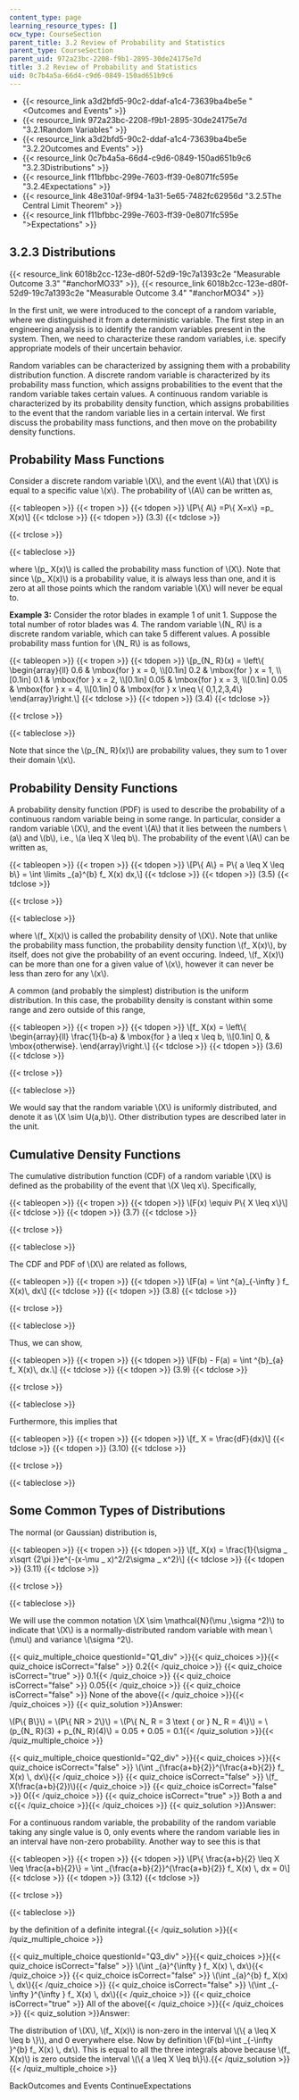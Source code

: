 ```yaml
---
content_type: page
learning_resource_types: []
ocw_type: CourseSection
parent_title: 3.2 Review of Probability and Statistics
parent_type: CourseSection
parent_uid: 972a23bc-2208-f9b1-2895-30de24175e7d
title: 3.2 Review of Probability and Statistics
uid: 0c7b4a5a-66d4-c9d6-0849-150ad651b9c6
---
```


*   {{< resource_link a3d2bfd5-90c2-ddaf-a1c4-73639ba4be5e "\<Outcomes and Events" >}}
*   {{< resource_link 972a23bc-2208-f9b1-2895-30de24175e7d "3.2.1Random Variables" >}}
*   {{< resource_link a3d2bfd5-90c2-ddaf-a1c4-73639ba4be5e "3.2.2Outcomes and Events" >}}
*   {{< resource_link 0c7b4a5a-66d4-c9d6-0849-150ad651b9c6 "3.2.3Distributions" >}}
*   {{< resource_link f11bfbbc-299e-7603-ff39-0e8071fc595e "3.2.4Expectations" >}}
*   {{< resource_link 48e310af-9f94-1a31-5e65-7482fc62956d "3.2.5The Central Limit Theorem" >}}
*   {{< resource_link f11bfbbc-299e-7603-ff39-0e8071fc595e "\>Expectations" >}}

3.2.3 Distributions
-------------------

{{< resource_link 6018b2cc-123e-d80f-52d9-19c7a1393c2e "Measurable Outcome 3.3" "#anchorMO33" >}}, {{< resource_link 6018b2cc-123e-d80f-52d9-19c7a1393c2e "Measurable Outcome 3.4" "#anchorMO34" >}}

In the first unit, we were introduced to the concept of a random variable, where we distinguished it from a deterministic variable. The first step in an engineering analysis is to identify the random variables present in the system. Then, we need to characterize these random variables, i.e. specify appropriate models of their uncertain behavior.

Random variables can be characterized by assigning them with a probability distribution function. A discrete random variable is characterized by its probability mass function, which assigns probabilities to the event that the random variable takes certain values. A continuous random variable is characterized by its probability density function, which assigns probabilities to the event that the random variable lies in a certain interval. We first discuss the probability mass functions, and then move on the probability density functions.

Probability Mass Functions
--------------------------

Consider a discrete random variable \\(X\\), and the event \\(A\\) that \\(X\\) is equal to a specific value \\(x\\). The probability of \\(A\\) can be written as,

{{< tableopen >}}
{{< tropen >}}
{{< tdopen >}}
\\\[P\\{ A\\} =P\\{ X=x\\} =p\_ X(x)\\\]
{{< tdclose >}}
{{< tdopen >}}
(3.3)
{{< tdclose >}}

{{< trclose >}}

{{< tableclose >}}

where \\(p\_ X(x)\\) is called the probability mass function of \\(X\\). Note that since \\(p\_ X(x)\\) is a probability value, it is always less than one, and it is zero at all those points which the random variable \\(X\\) will never be equal to.

**Example 3:** Consider the rotor blades in example 1 of unit 1. Suppose the total number of rotor blades was 4. The random variable \\(N\_ R\\) is a discrete random variable, which can take 5 different values. A possible probability mass funtion for \\(N\_ R\\) is as follows,

{{< tableopen >}}
{{< tropen >}}
{{< tdopen >}}
\\\[p\_{N\_ R}(x) = \\left\\{ \\begin{array}{ll} 0.6 & \\mbox{for } x = 0, \\\\\[0.1in\] 0.2 & \\mbox{for } x = 1, \\\\\[0.1in\] 0.1 & \\mbox{for } x = 2, \\\\\[0.1in\] 0.05 & \\mbox{for } x = 3, \\\\\[0.1in\] 0.05 & \\mbox{for } x = 4, \\\\\[0.1in\] 0 & \\mbox{for } x \\neq \\{ 0,1,2,3,4\\} \\end{array}\\right.\\\]
{{< tdclose >}}
{{< tdopen >}}
(3.4)
{{< tdclose >}}

{{< trclose >}}

{{< tableclose >}}

Note that since the \\(p\_{N\_ R}(x)\\) are probability values, they sum to 1 over their domain \\(x\\).

Probability Density Functions
-----------------------------

A probability density function (PDF) is used to describe the probability of a continuous random variable being in some range. In particular, consider a random variable \\(X\\), and the event \\(A\\) that it lies between the numbers \\(a\\) and \\(b\\), i.e., \\(a \\leq X \\leq b\\). The probability of the event \\(A\\) can be written as,

{{< tableopen >}}
{{< tropen >}}
{{< tdopen >}}
\\\[P\\{ A\\} = P\\{ a \\leq X \\leq b\\} = \\int \\limits \_{a}^{b} f\_ X(x) dx,\\\]
{{< tdclose >}}
{{< tdopen >}}
(3.5)
{{< tdclose >}}

{{< trclose >}}

{{< tableclose >}}

where \\(f\_ X(x)\\) is called the probability density of \\(X\\). Note that unlike the probability mass function, the probability density function \\(f\_ X(x)\\), by itself, does not give the probability of an event occuring. Indeed, \\(f\_ X(x)\\) can be more than one for a given value of \\(x\\), however it can never be less than zero for any \\(x\\).

A common (and probably the simplest) distribution is the uniform distribution. In this case, the probability density is constant within some range and zero outside of this range,

{{< tableopen >}}
{{< tropen >}}
{{< tdopen >}}
\\\[f\_ X(x) = \\left\\{ \\begin{array}{ll} \\frac{1}{b-a} & \\mbox{for } a \\leq x \\leq b, \\\\\[0.1in\] 0, & \\mbox{otherwise}. \\end{array}\\right.\\\]
{{< tdclose >}}
{{< tdopen >}}
(3.6)
{{< tdclose >}}

{{< trclose >}}

{{< tableclose >}}

We would say that the random variable \\(X\\) is uniformly distributed, and denote it as \\(X \\sim U(a,b)\\). Other distribution types are described later in the unit.

Cumulative Density Functions
----------------------------

The cumulative distribution function (CDF) of a random variable \\(X\\) is defined as the probability of the event that \\(X \\leq x\\). Specifically,

{{< tableopen >}}
{{< tropen >}}
{{< tdopen >}}
\\\[F(x) \\equiv P\\{ X \\leq x\\}\\\]
{{< tdclose >}}
{{< tdopen >}}
(3.7)
{{< tdclose >}}

{{< trclose >}}

{{< tableclose >}}

The CDF and PDF of \\(X\\) are related as follows,

{{< tableopen >}}
{{< tropen >}}
{{< tdopen >}}
\\\[F(a) = \\int ^{a}\_{-\\infty } f\_ X(x)\\, dx\\\]
{{< tdclose >}}
{{< tdopen >}}
(3.8)
{{< tdclose >}}

{{< trclose >}}

{{< tableclose >}}

Thus, we can show,

{{< tableopen >}}
{{< tropen >}}
{{< tdopen >}}
\\\[F(b) - F(a) = \\int ^{b}\_{a} f\_ X(x)\\, dx.\\\]
{{< tdclose >}}
{{< tdopen >}}
(3.9)
{{< tdclose >}}

{{< trclose >}}

{{< tableclose >}}

Furthermore, this implies that

{{< tableopen >}}
{{< tropen >}}
{{< tdopen >}}
\\\[f\_ X = \\frac{dF}{dx}\\\]
{{< tdclose >}}
{{< tdopen >}}
(3.10)
{{< tdclose >}}

{{< trclose >}}

{{< tableclose >}}

Some Common Types of Distributions
----------------------------------

The normal (or Gaussian) distribution is,

{{< tableopen >}}
{{< tropen >}}
{{< tdopen >}}
\\\[f\_ X(x) = \\frac{1}{\\sigma \_ x\\sqrt {2\\pi }}e^{-(x-\\mu \_ x)^2/2\\sigma \_ x^2}\\\]
{{< tdclose >}}
{{< tdopen >}}
(3.11)
{{< tdclose >}}

{{< trclose >}}

{{< tableclose >}}

We will use the common notation \\(X \\sim \\mathcal{N}(\\mu ,\\sigma ^2)\\) to indicate that \\(X\\) is a normally-distributed random variable with mean \\(\\mu\\) and variance \\(\\sigma ^2\\).

{{< quiz_multiple_choice questionId="Q1_div" >}}{{< quiz_choices >}}{{< quiz_choice isCorrect="false" >}} 0.2{{< /quiz_choice >}}
{{< quiz_choice isCorrect="true" >}} 0.1{{< /quiz_choice >}}
{{< quiz_choice isCorrect="false" >}} 0.05{{< /quiz_choice >}}
{{< quiz_choice isCorrect="false" >}} None of the above{{< /quiz_choice >}}{{< /quiz_choices >}}
{{< quiz_solution >}}Answer:

\\(P\\{ B\\}\\) = \\(P\\{ NR > 2\\}\\) = \\(P\\{ N\_ R = 3 \\text { or } N\_ R = 4\\}\\) = \\(p\_{N\_ R}(3) + p\_{N\_ R}(4)\\) = 0.05 + 0.05 = 0.1{{< /quiz_solution >}}{{< /quiz_multiple_choice >}}

{{< quiz_multiple_choice questionId="Q2_div" >}}{{< quiz_choices >}}{{< quiz_choice isCorrect="false" >}} \\(\\int \_{\\frac{a+b}{2}}^{\\frac{a+b}{2}} f\_ X(x) \\, dx\\){{< /quiz_choice >}}
{{< quiz_choice isCorrect="false" >}} \\(f\_ X(\\frac{a+b}{2})\\){{< /quiz_choice >}}
{{< quiz_choice isCorrect="false" >}} 0{{< /quiz_choice >}}
{{< quiz_choice isCorrect="true" >}} Both a and c{{< /quiz_choice >}}{{< /quiz_choices >}}
{{< quiz_solution >}}Answer:

For a continuous random variable, the probability of the random variable taking any single value is 0, only events where the random variable lies in an interval have non-zero probability. Another way to see this is that

{{< tableopen >}}
{{< tropen >}}
{{< tdopen >}}
\\\[P\\{ \\frac{a+b}{2} \\leq X \\leq \\frac{a+b}{2}\\} = \\int \_{\\frac{a+b}{2}}^{\\frac{a+b}{2}} f\_ X(x) \\, dx = 0\\\]
{{< tdclose >}}
{{< tdopen >}}
(3.12)
{{< tdclose >}}

{{< trclose >}}

{{< tableclose >}}

by the definition of a definite integral.{{< /quiz_solution >}}{{< /quiz_multiple_choice >}}

{{< quiz_multiple_choice questionId="Q3_div" >}}{{< quiz_choices >}}{{< quiz_choice isCorrect="false" >}} \\(\\int \_{a}^{\\infty } f\_ X(x) \\, dx\\){{< /quiz_choice >}}
{{< quiz_choice isCorrect="false" >}} \\(\\int \_{a}^{b} f\_ X(x) \\, dx\\){{< /quiz_choice >}}
{{< quiz_choice isCorrect="false" >}} \\(\\int \_{-\\infty }^{\\infty } f\_ X(x) \\, dx\\){{< /quiz_choice >}}
{{< quiz_choice isCorrect="true" >}} All of the above{{< /quiz_choice >}}{{< /quiz_choices >}}
{{< quiz_solution >}}Answer:

The distribution of \\(X\\), \\(f\_ X(x)\\) is non-zero in the interval \\(\\{ a \\leq X \\leq b \\}\\), and 0 everywhere else. Now by definition \\(F(b)=\\int \_{-\\infty }^{b} f\_ X(x) \\, dx\\). This is equal to all the three integrals above because \\(f\_ X(x)\\) is zero outside the interval \\(\\{ a \\leq X \\leq b\\}\\).{{< /quiz_solution >}}{{< /quiz_multiple_choice >}}

BackOutcomes and Events ContinueExpectations